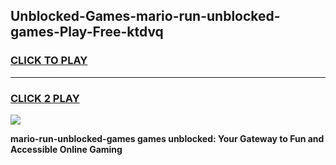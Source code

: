
## Unblocked-Games-mario-run-unblocked-games-Play-Free-ktdvq
<h3>
<a href="https://premium76.site?title=mario-run-unblocked-games&ref=20A">CLICK TO PLAY</a></h3>
<hr>

<h3>
<a href="https://premium76.site?title=mario-run-unblocked-games&ref=20A">CLICK 2 PLAY</a>
  
</h3>

<a href="https://premium76.site?title=mario-run-unblocked-games&ref=20A"><img src="https://clearcache.store/games.png"></a>


**mario-run-unblocked-games games unblocked: Your Gateway to Fun and Accessible Online Gaming**
